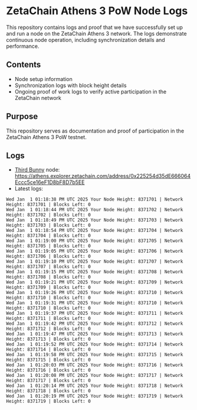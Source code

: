 # ZetaChain Athens 3 PoW Node Logs
This repository contains logs and proof that we have successfully set up and run a node on the ZetaChain Athens 3 network. The logs demonstrate continuous node operation, including synchronization details and performance.

## Contents
- Node setup information
- Synchronization logs with block height details
- Ongoing proof of work logs to verify active participation in the ZetaChain network

## Purpose
This repository serves as documentation and proof of participation in the ZetaChain Athens 3 PoW testnet.

## Logs

- [Third Bunny](https://thirdbunny.xyz/) node: https://athens.explorer.zetachain.com/address/0x225254d35dE666064Eccc5ce16eF1D8bF8D7b5EE
- Latest logs:
```
Wed Jan  1 01:18:38 PM UTC 2025 Your Node Height: 8371701 | Network Height: 8371701 | Blocks Left: 0
Wed Jan  1 01:18:44 PM UTC 2025 Your Node Height: 8371702 | Network Height: 8371702 | Blocks Left: 0
Wed Jan  1 01:18:49 PM UTC 2025 Your Node Height: 8371703 | Network Height: 8371703 | Blocks Left: 0
Wed Jan  1 01:18:54 PM UTC 2025 Your Node Height: 8371704 | Network Height: 8371704 | Blocks Left: 0
Wed Jan  1 01:19:00 PM UTC 2025 Your Node Height: 8371705 | Network Height: 8371705 | Blocks Left: 0
Wed Jan  1 01:19:05 PM UTC 2025 Your Node Height: 8371706 | Network Height: 8371706 | Blocks Left: 0
Wed Jan  1 01:19:10 PM UTC 2025 Your Node Height: 8371707 | Network Height: 8371707 | Blocks Left: 0
Wed Jan  1 01:19:15 PM UTC 2025 Your Node Height: 8371708 | Network Height: 8371708 | Blocks Left: 0
Wed Jan  1 01:19:21 PM UTC 2025 Your Node Height: 8371709 | Network Height: 8371709 | Blocks Left: 0
Wed Jan  1 01:19:26 PM UTC 2025 Your Node Height: 8371710 | Network Height: 8371710 | Blocks Left: 0
Wed Jan  1 01:19:31 PM UTC 2025 Your Node Height: 8371710 | Network Height: 8371710 | Blocks Left: 0
Wed Jan  1 01:19:37 PM UTC 2025 Your Node Height: 8371711 | Network Height: 8371711 | Blocks Left: 0
Wed Jan  1 01:19:42 PM UTC 2025 Your Node Height: 8371712 | Network Height: 8371712 | Blocks Left: 0
Wed Jan  1 01:19:47 PM UTC 2025 Your Node Height: 8371713 | Network Height: 8371713 | Blocks Left: 0
Wed Jan  1 01:19:52 PM UTC 2025 Your Node Height: 8371714 | Network Height: 8371714 | Blocks Left: 0
Wed Jan  1 01:19:58 PM UTC 2025 Your Node Height: 8371715 | Network Height: 8371715 | Blocks Left: 0
Wed Jan  1 01:20:03 PM UTC 2025 Your Node Height: 8371716 | Network Height: 8371716 | Blocks Left: 0
Wed Jan  1 01:20:08 PM UTC 2025 Your Node Height: 8371717 | Network Height: 8371717 | Blocks Left: 0
Wed Jan  1 01:20:14 PM UTC 2025 Your Node Height: 8371718 | Network Height: 8371718 | Blocks Left: 0
Wed Jan  1 01:20:19 PM UTC 2025 Your Node Height: 8371719 | Network Height: 8371719 | Blocks Left: 0
```
